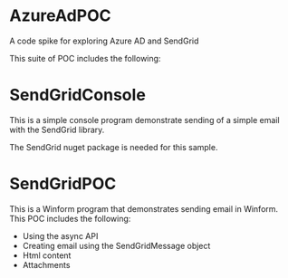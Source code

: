 # AzureAdPOC
A code spike for exploring Azure AD and SendGrid

This suite of POC includes the following:

# SendGridConsole
This is a simple console program demonstrate sending of a simple email with the SendGrid library. 

The SendGrid nuget package is needed for this sample.

# SendGridPOC
This is a Winform program that demonstrates sending email in Winform. This POC includes the following:

* Using the async API
* Creating email using the SendGridMessage object
* Html content
* Attachments 
